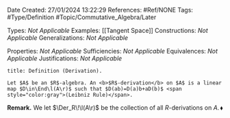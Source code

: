 <div class="topSpace"></div>

Date Created: 27/01/2024 13:22:29
References: #Ref/NONE
Tags: #Type/Definition #Topic/Commutative_Algebra/Later

Types: <i>Not Applicable</i>
Examples: [[Tangent Space]]
Constructions: <i>Not Applicable</i>
Generalizations: <i>Not Applicable</i>

Properties: <i>Not Applicable</i>
Sufficiencies: <i>Not Applicable</i>
Equivalences: <i>Not Applicable</i>
Justifications: <i>Not Applicable</i>

``` ad-Definition
title: Definition (Derivation).

Let $A$ be an $R$-algebra. An <b>$R$-derivation</b> on $A$ is a linear map $D\in\End\l(A\r)$ such that $D(ab)=D(a)b+aD(b)$ <span style="color:gray">(Leibniz Rule)</span>.

```

<b>Remark.</b> We let $\Der_R\!\l(A\r)$ be the collection of all $R$-derivations on $A$.<span style="float:right;">$\blacklozenge$</span>
